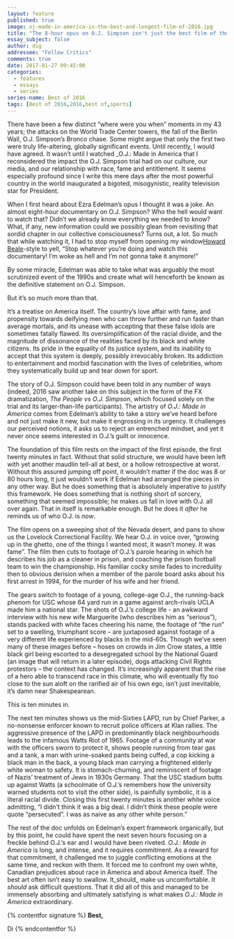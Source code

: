 ```yaml
---
layout: feature
published: true
image: oj-made-in-america-is-the-best-and-longest-film-of-2016.jpg
title: "The 8-hour opus on O.J. Simpson isn't just the best film of the year, argues Di Golding – it's a treatise on America itself."
essay_subject: false
author: dig
addressee: "Fellow Critics"
comments: true
date: 2017-01-27 09:45:00
categories:
  - features
  - essays
  - series
series-name: Best of 2016
tags: [Best of 2016,2016,best of,sports]
---
```

There have been a few distinct “where were you when” moments in my 43 years; the attacks on the World Trade Center towers, the fall of the Berlin Wall, O.J. Simpson’s Bronco chase. Some might argue that only the first two were truly life-altering, globally significant events. Until recently, I would have agreed. It wasn’t until I watched _O.J.: Made in America that I reconsidered the impact the O.J. Simpson trial had on our culture, our media, and our relationship with race, fame and entitlement. It seems especially profound since I write this mere days after the most powerful country in the world inaugurated a bigoted, misogynistic, reality television star for President.

When I first heard about Ezra Edelman’s opus I thought it was a joke. An almost eight-hour documentary on O.J. Simpson? Who the hell would want to watch that? Didn’t we already know everything we needed to know? What, if any, new information could we possibly glean from revisiting that sordid chapter in our collective consciousness? Turns out, a lot. So much that while watching it, I had to stop myself from opening my window[Howard Beale](https://www.youtube.com/watch?v=Awv8dySZaHE)-style to yell, “Stop whatever you’re doing and watch this documentary! I’m woke as hell and I’m not gonna take it anymore!”

By some miracle, Edelman was able to take what was arguably the most scrutinized event of the 1990s and create what will henceforth be known as the definitive statement on O.J. Simpson. 

But it’s so much more than that. 

It’s a treatise on America itself. The country’s love affair with fame, and propensity towards deifying men who can throw further and run faster than average mortals, and its unease with accepting that these false idols are sometimes fatally flawed. Its oversimplification of the racial divide, and the magnitude of dissonance of the realities faced by its black and white citizens. Its pride in the equality of its justice system, and its inability to accept that this system is deeply, possibly irrevocably broken. Its addiction to entertainment and morbid fascination with the lives of celebrities, whom they systematically build up and tear down for sport. 

The story of O.J. Simpson could have been told in any number of ways (indeed, 2016 saw another take on this subject in the form of the FX dramatization, _The People vs O.J. Simpson_, which focused solely on the trial and its larger-than-life participants). The artistry of _O.J.: Made in America_ comes from Edelman’s ability to take a story we’ve heard before and not just make it new, but make it engrossing in its urgency. It challenges our perceived notions, it asks us to reject an entrenched mindset, and yet it never once seems interested in O.J.’s guilt or innocence. 

The foundation of this film rests on the impact of the first episode, the first twenty minutes in fact. Without that solid structure, we would have been left with yet another maudlin tell-all at best, or a hollow retrospective at worst. Without this assured jumping off point, it wouldn’t matter if the doc was 8 or 80 hours long, it just wouldn’t work if Edelman had arranged the pieces in any other way. But he does something that is absolutely imperative to justify this framework. He does something that is nothing short of sorcery, something that seemed impossible; he makes us fall in love with O.J. all over again. That in itself is remarkable enough. But he does it _after_ he reminds us of who O.J. is _now_. 

The film opens on a sweeping shot of the Nevada desert, and pans to show us the Lovelock Correctional Facility. We hear O.J. in voice over, “growing up in the ghetto, one of the things I wanted most, it wasn’t money. It was fame”. The film then cuts to footage of O.J.’s parole hearing in which he describes his job as a cleaner in prison, and coaching the prison football team to win the championship. His familiar cocky smile fades to incredulity then to obvious derision when a member of the parole board asks about his first arrest in 1994, for the murder of his wife and her friend. 

The gears switch to footage of a young, college-age O.J., the running-back phenom for USC whose 64 yard run in a game against arch-rivals UCLA made him a national star. The shots of O.J.’s college life - an awkward interview with his new wife Marguerite (who describes him as “serious”), stands packed with white faces cheering his name, the footage of “the run” set to a swelling, triumphant score – are juxtaposed against footage of a very different life experienced by blacks in the mid-60s. Though we’ve seen many of these images before – hoses on crowds in Jim Crow states, a little black girl being escorted to a desegregated school by the National Guard (an image that will return in a later episode), dogs attacking Civil Rights protestors – the context has changed. It’s increasingly apparent that the rise of a hero able to transcend race in this climate, who will eventually fly too close to the sun aloft on the rarified air of his own ego, isn’t just inevitable, it’s damn near Shakespearean.

This is ten minutes in.

The next ten minutes shows us the mid-Sixties LAPD, run by Chief Parker, a no-nonsense enforcer known to recruit police officers at Klan rallies. The aggressive presence of the LAPD in predominantly black neighbourhoods leads to the infamous Watts Riot of 1965. Footage of a community at war with the officers sworn to protect it, shows people running from tear gas and a tank, a man with urine-soaked pants being cuffed, a cop kicking a black man in the back, a young black man carrying a frightened elderly white woman to safety. It is stomach-churning, and reminiscent of footage of Nazis’ treatment of Jews in 1930s Germany. That the USC stadium butts up against Watts (a schoolmate of O.J.’s remembers how the university warned students not to visit the other side), is painfully symbolic, it is a literal racial divide. Closing this first twenty minutes is another white voice admitting, “I didn’t think it was a big deal. I didn’t think these people were quote “persecuted”. I was as naive as any other white person.”

The rest of the doc unfolds on Edelman’s expert framework organically, but by this point, he could have spent the next seven hours focusing on a freckle behind O.J.’s ear and I would have been riveted. _O.J.: Made in America_ is long, and intense, and it requires commitment. As a reward for that commitment, it challenged me to juggle conflicting emotions at the same time, and reckon with them. It forced me to confront my own white, Canadian prejudices about race in America and about America itself. The best art often isn’t easy to swallow. It_should_ make us uncomfortable. It _should_ ask difficult questions. That it did all of this and managed to be immensely absorbing and ultimately satisfying is what makes _O.J.: Made in America_ extraordinary.

{% contentfor signature %}
**Best,**

Di
{% endcontentfor %}
